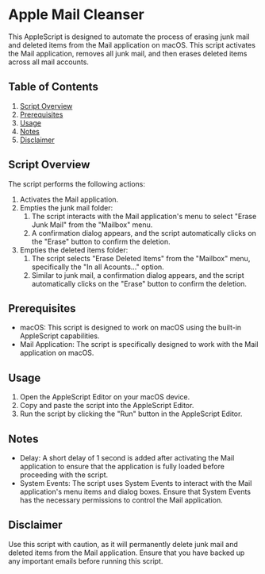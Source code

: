 # Apple Mail Cleanser
This AppleScript is designed to automate the process of erasing junk mail and deleted items from the Mail application on macOS. This script activates the Mail application, removes all junk mail, and then erases deleted items across all mail accounts.

## Table of Contents
1. [Script Overview](#script-overview)
2. [Prerequisites](#prerequisites)
3. [Usage](#usage)
4. [Notes](#notes)
5. [Disclaimer](#disclaimer)

## Script Overview
The script performs the following actions:
1. Activates the Mail application.
2. Empties the junk mail folder:
   1. The script interacts with the Mail application's menu to select "Erase Junk Mail" from the "Mailbox" menu.
   2. A confirmation dialog appears, and the script automatically clicks on the "Erase" button to confirm the deletion.
3. Empties the deleted items folder:
   1. The script selects "Erase Deleted Items" from the "Mailbox" menu, specifically the "In all Acounts..." option.
   2. Similar to junk mail, a confirmation dialog appears, and the script automatically clicks on the "Erase" button to confirm the deletion.

## Prerequisites
- macOS: This script is designed to work on macOS using the built-in AppleScript capabilities.
- Mail Application: The script is specifically designed to work with the Mail application on macOS.

## Usage
1. Open the AppleScript Editor on your macOS device.
2. Copy and paste the script into the AppleScript Editor.
3. Run the script by clicking the "Run" button in the AppleScript Editor.

## Notes
- Delay: A short delay of 1 second is added after activating the Mail application to ensure that the application is fully loaded before proceeding with the script.
- System Events: The script uses System Events to interact with the Mail application's menu items and dialog boxes. Ensure that System Events has the necessary permissions to control the Mail application.

## Disclaimer
Use this script with caution, as it will permanently delete junk mail and deleted items from the Mail application. Ensure that you have backed up any important emails before running this script.